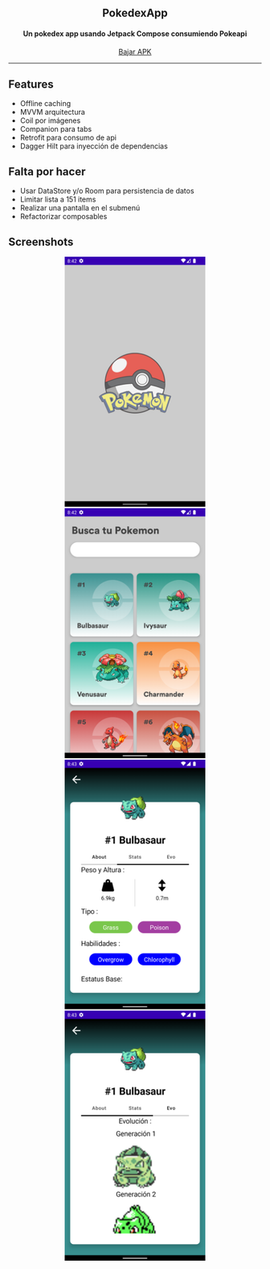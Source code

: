 <h2 align="center"><b>PokedexApp</b></h2>
<h4 align="center">Un pokedex app usando Jetpack Compose consumiendo Pokeapi</h4>
<p align="center">
<a href="https://github.com/fernandoehs/PokedexApp/raw/main/app-debug.apk" alt="GitHub release">Bajar APK</a>
</p> 
<hr>

## Features

- Offline caching
- MVVM arquitectura
- Coil por imágenes
- Companion para tabs
- Retrofit para consumo de api
- Dagger Hilt para inyección de dependencias

## Falta por hacer

- Usar DataStore y/o Room para persistencia de datos
- Limitar lista a 151 items
- Realizar una pantalla en el submenú
- Refactorizar composables 

## Screenshots
<div align="center">
  <img src="https://github.com/fernandoehs/PokedexApp/blob/main/splashPokemon.png" width=280>
  <img src="https://github.com/fernandoehs/PokedexApp/blob/main/listPokemon.png" width=280>
  <img src="https://github.com/fernandoehs/PokedexApp/blob/main/detailsPokemon.png" width=280>
  <img src="https://github.com/fernandoehs/PokedexApp/blob/main/evolucion.png" width=280>
</div>


